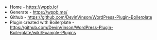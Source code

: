 - Home - https://wppb.io/
- Generate - https://wppb.me/
- Github - https://github.com/DevinVinson/WordPress-Plugin-Boilerplate
- Plugin created with Boilerplate - https://github.com/DevinVinson/WordPress-Plugin-Boilerplate/wiki/Example-Plugins

